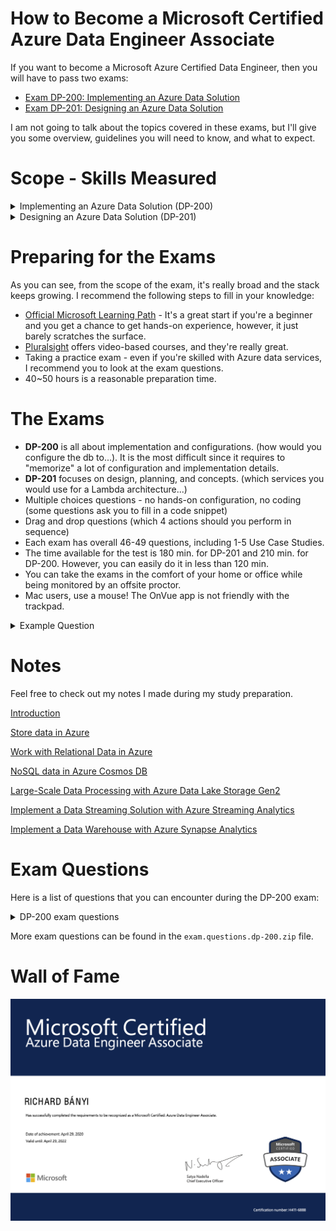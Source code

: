 # How to Become a Microsoft Certified Azure Data Engineer Associate

If you want to become a Microsoft Azure Certified Data Engineer, then you will have to pass two exams:

- [Exam DP-200: Implementing an Azure Data Solution](https://docs.microsoft.com/en-us/learn/certifications/exams/dp-200)
- [Exam DP-201: Designing an Azure Data Solution](https://docs.microsoft.com/en-us/learn/certifications/exams/dp-201)

I am not going to talk about the topics covered in these exams, but I'll give you some overview, guidelines you will need to know, and what to expect.

# Scope - Skills Measured

<details>
  <summary>Implementing an Azure Data Solution (DP-200)</summary>
  
  ## Implement data storage solutions
  ### Implement non-relational data stores
  - implement a solution that uses Cosmos DB, Data Lake Storage Gen2, or Blob storage
  - implement data distribution and partitions
  - implement a consistency model in Cosmos DB
  - provision a non-relational data store
  - provide access to data to meet security requirements
  - implement for high availability, disaster recovery, and global distribution

### Implement relational data stores

- configure elastic pools
- configure geo-replication
- provide access to data to meet security requirements
- implement for high availability, disaster recovery, and global distribution
- implement data distribution and partitions for Azure Synapse Analytics
- implement PolyBase

### Manage data security

- implement data masking
- encrypt data at rest and in motion

### Manage and develop data processing

### Develop batch processing solutions

- develop batch processing solutions by using Data Factory and Azure Databricks
- ingest data by using PolyBase
- implement the integration runtime for Data Factory
- create linked services and datasets
- create pipelines and activities
- create and schedule triggers
- implement Azure Databricks clusters, notebooks, jobs, and autoscaling
- ingest data into Azure Databricks

### Develop streaming solutions

- configure input and output
- select the appropriate windowing functions
- implement event processing by using Stream Analytics
- ingest and query streaming data with Azure Data Explorer

## Monitor and optimize data solutions

### Monitor data storage

- monitor relational and non-relational data sources
- implement Blob storage monitoring
- implement Data Lake Storage monitoring
- implement SQL Database monitoring
- implement Azure Synapse Analytics monitoring
- implement Cosmos DB monitoring
- implement Azure Data Explorer monitoring
- configure Azure Monitor alerts
- implement auditing by using Azure Log Analytics

### Monitor data processing

- monitor Data Factory pipelines
- monitor Azure Databricks
- monotiro Stream Analytics
- configure Azure Monitor alerts
- implement auditing by using Azure Log Analytics

### Optimize Azure data solutions

- troubleshoot data partitioning bottlenecks
- optimize Data Lake Storage
- optimize Stream Analytics
- optimize Azure Synapse Analytics
- optimize SQL Database
- manage the data lifecycle

</details>

<details>
  <summary>Designing an Azure Data Solution (DP-201)</summary>

### Design Azure data storage solutions

**Recommend an Azure data storage solution based on requirements**

- choose the correct data storage solution to meet the technical and business
  requirements
- choose the partition distribution type

**Design non-relational cloud data stores**

- design data distribution and partitions
- design for scale, including multi-region, latency, and throughput
- design a solution that uses Cosmos DB, Data Lake Storage Gen2, or Blob storage
- select the appropriate Cosmos DB API
- design a disaster recovery strategy
- design for high availability

**Design relational cloud data stores**

- design data distribution and partitions
- design for scale, including multi-region, latency, and throughput
- design a solution that uses SQL Database and SQL Data Warehouse
- design a disaster recovery strategy
- design for high availability

### **Design data processing solutions**

**Design batch processing solutions**

- design batch processing solutions by using Data Factory and Azure Databricks
- identify the optimal data ingestion method for a batch processing solution
- identify where processing should take place, such as at the source, at the destination, or
  in transit

**Design real-time processing solutions**

- design for real-time processing by using Stream Analytics and Azure Databricks
- design and provision compute resources

### **Design for data security and compliance**

**Design security for source data access**

- plan for secure endpoints (private/public)
- choose the appropriate authentication mechanism, such as access keys, shared access

  signatures (SAS), and Azure Active Directory (Azure AD)

**Design security for data policies and standards**

- design data encryption for data at rest and in transit
- design for data auditing and data masking
- design for data privacy and data classification
- design a data retention policy
- plan an archiving strategy
- plan to purge data based on business requirements

</details>

# Preparing for the Exams

As you can see, from the scope of the exam, it's really broad and the stack keeps growing. I recommend the following steps to fill in your knowledge:

- [Official Microsoft Learning Path](https://docs.microsoft.com/en-us/learn/certifications/azure-data-engineer) - It's a great start if you're a beginner and you get a chance to get hands-on experience, however, it just barely scratches the surface.
- [Pluralsight](https://www.pluralsight.com/) offers video-based courses, and they're really great.
- Taking a practice exam - even if you're skilled with Azure data services, I recommend you to look at the exam questions.
- 40~50 hours is a reasonable preparation time.

# The Exams

- **DP-200** is all about implementation and configurations. (how would you configure the db to...). It is the most difficult since it requires to "memorize" a lot of configuration and implementation details.
- **DP-201** focuses on design, planning, and concepts. (which services you would use for a Lambda architecture...)
- Multiple choices questions - no hands-on configuration, no coding (some questions ask you to fill in a code snippet)
- Drag and drop questions (which 4 actions should you perform in sequence)
- Each exam has overall 46-49 questions, including 1-5 Use Case Studies.
- The time available for the test is 180 min. for DP-201 and 210 min. for DP-200. However, you can easily do it in less than 120 min.
- You can take the exams in the comfort of your home or office while being monitored by an offsite proctor.
- Mac users, use a mouse! The OnVue app is not friendly with the trackpad.

<details>
  <summary>Example Question</summary>
  
  ![Azure%20for%20the%20Data%20Engineer/Screen_Shot_2020-04-29_at_9.05.39_PM.png](Azure%20for%20the%20Data%20Engineer/Screen_Shot_2020-04-29_at_9.05.39_PM.png)
</details>

# Notes

Feel free to check out my notes I made during my study preparation.

[Introduction](Azure%20for%20the%20Data%20Engineer/Introduction.md)

[Store data in Azure](Azure%20for%20the%20Data%20Engineer/Store%20data%20in%20Azure.md)

[Work with Relational Data in Azure](Azure%20for%20the%20Data%20Engineer/Work%20with%20Relational%20Data%20in%20Azure.md)

[NoSQL data in Azure Cosmos DB](Azure%20for%20the%20Data%20Engineer/NoSQL%20data%20in%20Azure%20Cosmos%20DB.md)

[Large-Scale Data Processing with Azure Data Lake Storage Gen2](Azure%20for%20the%20Data%20Engineer/Large%20Scale%20Data%20Processing%20with%20Azure%20Data%20Lake%20S.md)

[Implement a Data Streaming Solution with Azure Streaming Analytics](Azure%20for%20the%20Data%20Engineer/Implement%20a%20Data%20Streaming%20Solution%20with%20Azure%20Str.md)

[Implement a Data Warehouse with Azure Synapse Analytics](Azure%20for%20the%20Data%20Engineer/Implement%20a%20Data%20Warehouse%20with%20Azure%20Synapse%20Anal.md)

# Exam Questions

Here is a list of questions that you can encounter during the DP-200 exam:

<details>
  <summary>DP-200 exam questions</summary>

- **SQL Joins**

  ![Azure%20for%20the%20Data%20Engineer/1jAt5tID0Kc9B-8AGbeBivw.png](Azure%20for%20the%20Data%20Engineer/1jAt5tID0Kc9B-8AGbeBivw.png)

- **IoT solution uses Azure IoT Hub to connect and manage IoT Devices - running in Docker. Deploy Azure Stream Analytics - minimize latency and bandwidth.**
  1. Create an Azure Blob Storage Container
  2. Create a Stream Analytics job with edge hosting.
  3. Configure the Azure Blob Storage container as save location for the job definition.
  4. Set up an IoT Edge environment on the IoT devices and add a Stream Analytics module.
  5. Configure routes in IoT Edge.
- **Azure IoT edge**

  - Minimize latency and bandwidth usage between Stream Analytics and IoT Devices
  - Analyzes data on devices instead of in the cloud.

    ![Azure%20for%20the%20Data%20Engineer/runtime.png](Azure%20for%20the%20Data%20Engineer/runtime.png)

  - If you want to reduce bandwidth costs and avoid transferring terabytes of raw data, you can clean and aggregate the data locally then only send the insights to the cloud for analysis.
  - Azure Blob Storage required to create jobs and sync the job definition with the IoT devices.
  - Stream Analytics is running on the Azue IoT Edge directly on the devices.
  - IoT Routes will upstream events from the Stream Analytics job to the IoT Hub.
  - Azure Functions can later on proces the events from IoT Hub.
  - Streaming Units SUs are not consumed withing an IoT Edge Solution.

- **Give existing user administrative right to a database in Azure SQL Database (T-SQL)**

  ```sql
  ALTER ROLE db_owner ADD MEMBER Sam
  ```

- **Azure DW - optimize query performance - query returns 200 000 records. Joining on StoreId - there are 50 000 stores.**

  ![Azure%20for%20the%20Data%20Engineer/Screen_Shot_2020-04-10_at_4.39.53_PM.png](Azure%20for%20the%20Data%20Engineer/Screen_Shot_2020-04-10_at_4.39.53_PM.png)

  ![Azure%20for%20the%20Data%20Engineer/Screen_Shot_2020-04-10_at_4.42.07_PM.png](Azure%20for%20the%20Data%20Engineer/Screen_Shot_2020-04-10_at_4.42.07_PM.png)

  - Hash distribution shards data across nodes by placing all data that use the same has key on the same compute node.
  - Relicated distribution is good for reads when the table is small.
  - Outer join would return more rows than necessary.

- **Azure Data pipeline - run-data is deleted after 45 days. How to keep run-data for > 45 days?**
  - Configure Diagnostics logs to send data to a blob storage account.
  - run-data by default only for 45 days.
- **Azure locks**
  - Allow to control resources to prevenet unexpected changes.
- **Azure SQL DW and Azure Data Lake Storage Gen2 - configure PolyBase to load data from Data lake to DW**

  1. Create a scoped credential with the Azure Storage account key.
  2. Create and external data source with the HADOOP type.
  3. Create and external file format.
  4. Create and external table.
  5. Load the data into the DW

- **Azure SQL DW - top 10 longest running queries**

  ```sql
  SELECT TOP 10 *
  FROM sys.dm_pdw_exec_requests
  ORDER BY total_elapsed_time DESC
  ```

  - `sys.dm_pdw_exec_requests` shows all queries to the DW

- **Azure Synapse Analytics SQL pool - archive oldest partition (before 2018) - archive table does not exists - add a new paritition to the Sales table**

  ![Azure%20for%20the%20Data%20Engineer/Screen_Shot_2020-04-10_at_5.06.52_PM.png](Azure%20for%20the%20Data%20Engineer/Screen_Shot_2020-04-10_at_5.06.52_PM.png)

  ![Azure%20for%20the%20Data%20Engineer/Screen_Shot_2020-04-10_at_5.09.38_PM.png](Azure%20for%20the%20Data%20Engineer/Screen_Shot_2020-04-10_at_5.09.38_PM.png)

  - Switch - data in the first paritition os the Sales table is switched to the first parition of the Sales History table.
  - MERGE RANGE removes a boundary value, thus removes a partition.
  - SPLIT RANGE create a new boundary, thus a new parition.

- **Create and alert if SU consumption is > 80%**
  - Metric: SU % util
  - Operator Greater than
  - Agg: Max
- **List all hash distributed tables. Include the table name and the column dame of the distribution columns.**
  - `sys.tables`
  - `sys.columns`
  - `sys.pdw_column_distribution_properties`
  - `sys.pdw_distributions` - info about the dist on the applliance
  - `sys.pdw_table_distribution_props` - dist info for tables
- **Auto-failover group for DB recovery**

  ![Azure%20for%20the%20Data%20Engineer/Screen_Shot_2020-04-10_at_5.18.43_PM.png](Azure%20for%20the%20Data%20Engineer/Screen_Shot_2020-04-10_at_5.18.43_PM.png)

- **Copy data from on-premise SQL Server to Data Lake Storage over public internet - enduser performance.**

  - ExpressRoute - creates link between on-premises datacenter and Azure

- **Active Directory (AD) Connect on-premmises**
  - Sync user accounts between on-premises AD and Azure AD
- **ERP system with on-premise SQL Server configured with SSIS extracts data from ERP to and on-premise SQL DW. Integrate SSIS packages with Azure Data Factory by configuring IR as a proxy for Azure-SSIS IR. (Already created Azure Blob Storage).**

  1. Create an Azure-SSIS IR in Azure Data Factory
  2. Install the self-hosted IR in the on-premises SSIS
  3. Register the self-hoster IR with auth key
  4. Create a linked service in Azure Data Factory with Azure Blob Storage - will move the on-premises data into a stagging area in Azure Blob Storage. Than the Azure SSIS IR will move the data from the staging Blob Storage to the Destination.
  5. Set-up tge self-hosted IR as a proxy for your Azure-SSIS IR.

  [https://docs.microsoft.com/en-us/azure/data-factory/tutorial-deploy-ssis-packages-azure](https://docs.microsoft.com/en-us/azure/data-factory/tutorial-deploy-ssis-packages-azure)

  [https://docs.microsoft.com/en-us/azure/data-factory/self-hosted-integration-runtime-proxy-ssis](https://docs.microsoft.com/en-us/azure/data-factory/self-hosted-integration-runtime-proxy-ssis)

- **Monitor HDInsight Cluster**
  - Apache Ambari
- **Azure Log Analytics**
  - allows to write queries to retrieve event data from event logs
- **Azure Monitor - how much data was uploaded in each time frame?**

  ![Azure%20for%20the%20Data%20Engineer/Screen_Shot_2020-04-10_at_5.38.30_PM.png](Azure%20for%20the%20Data%20Engineer/Screen_Shot_2020-04-10_at_5.38.30_PM.png)

- `sp_wait_for_database_copy_sync`
  - call in the primary database.
  - active geo-replication replicates data async
  - waits until changes are replicateed and ack by the active secondary databse
- **IoT solution - sensory data written to a Cosmos DB. The insertion rate must be maximized. Configure the default consistency level and partition key property.**
  - Eventual Consistency - does not provide guarantee on reads but provides the highest output.
  - Partitioning Serial Number - helps to optimize reporting grouped by individual parts
- **Stream Analytics - count the number of weather reports that are received per time zone minute. Which windows function to use?**
  - Tumbling
- **Supported programming languages in HDInsight**
  - R, SQL, Python, Java, Scala
- **Azure SQL Database - default firewall options. How the db can be accessed?**
  - Azure portal
  - SQL Server Management - no, default firewall rules does not allow access
  - No access from other Azure services by default
- **Data ingestion solution from text files in Azure Data Lake Gen 1 account to Azure Data Warehouse. Should you use Databricks?**
  - No
- **Load Data from Azure Blob storage container to Azure SQL DW. What steps to perform?**
  - create master key
  - create external file format
  - create database scoped credential
  - create external data source
  - create external table
  - create table
- **Azure data platform end-to-end**

  [Azure data platform end-to-end - Azure Example Scenarios](https://docs.microsoft.com/en-us/azure/architecture/example-scenario/dataplate2e/data-platform-end-to-end)

- **Hybrid ETL with existing on-premises SSIS and Azure Data Factory**

  [Hybrid ETL with Azure Data Factory - Azure Architecture Center](https://docs.microsoft.com/en-us/azure/architecture/example-scenario/data/hybrid-etl-with-adf)

- **Modern Data Warehouse Architecture**

  [Modern Data Warehouse Architecture - Azure Solution Ideas](https://docs.microsoft.com/en-us/azure/architecture/solution-ideas/articles/modern-data-warehouse)

- **Connect an on-premises network to Azure using ExpressRoute with VPN failover**

  [Connect an on-premises network to Azure using ExpressRoute - Azure Reference Architectures](https://docs.microsoft.com/en-us/azure/architecture/reference-architectures/hybrid-networking/expressroute-vpn-failover)

- **Data Ingestions from csv in Azure Data Lake Storage account to Azure DW**
  - create external file format and external data source
  - create external table that uses the external data source
  - Load the data
- **Azure Blob Storage ⇒ Azure DW Complete the T-SQL**

  ![Azure%20for%20the%20Data%20Engineer/Screen_Shot_2020-04-29_at_3.38.05_PM.png](Azure%20for%20the%20Data%20Engineer/Screen_Shot_2020-04-29_at_3.38.05_PM.png)

- **You Azure Synapse Analytics DB. You need to list of all hash distributed tables. Which 3 catalog views do you need to join in a query?**
  - `sys.tables`
  - `sys.columns`
  - `sys.pdw_column_distribution_properties`
- **Give existing user admin rights to the db**

  `ALTER ROLE db_owner ADD MEMBER Sam`

- **Data is stored on file servers and SQL Server on-premises. You anticipate that it will take a long time to copy the data from your company to Data Lake over the public internet. Ensure optimal performance. What should you do?**
  - use `ExpressRoute`
  - creates a dedicated link between on-premise and Azure
- **Load data from Azure Blob to Azure DW. What steps are required?**
  - Create Master Key
  - Create external file format
  - create database scoped credential
  - create external data source
  - create external table
  - create table
- **Shared Access signatures?**
  - delegates access in a storage account with granular control over how the client access data.
  - you can define a SAS token with expiration
- **Shared Key Auth**
  - gives full administrative access to storage accounts
  - they do not expire automatically
- **You have to split the date partition further. What steps are required?**
  - disable the columnstore
  - use the alter table with split cause
  - rebuild the columnstore
  - partition can be split only when it is empty
- **Monitor the execution of queries in Azure DW using DMVs. Which DMV should you use?**
  - `sys.dm_pdw_exec_requests` (pwd - parallel data warehouse)
  - `sys.dm_exec_requests` only for Sql Server and Azure Sql db
- **Azure Monitor trigger an alert or log connection incidents. What action?**

  - IT Service Management Connector (ITSMC)

- **Automation Runbook.**
  - run a workflow, for example to shutdown a service
- **Load data into Azure Synapse SQL Pool from azure storage account as text files. What should you use for optimal speed?**
  - PolyBase TSQL cmd (runs in parallel)
  - Use copy activity in azure data factory
- **Avro serialization format**
  - format the relies on schemas
- **Watermark approach**

  [Incrementally copy a table using Azure portal - Azure Data Factory](https://docs.microsoft.com/en-us/azure/data-factory/tutorial-incremental-copy-portal)

</details>

More exam questions can be found in the `exam.questions.dp-200.zip` file.

# Wall of Fame

![Azure%20for%20the%20Data%20Engineer/Microsoft_Certified_Professional_Certificate_0.png](Azure%20for%20the%20Data%20Engineer/Microsoft_Certified_Professional_Certificate_0.png)
